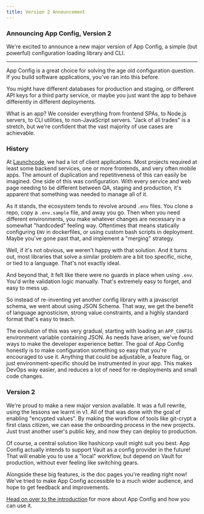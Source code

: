 ```yaml
---
title: Version 2 Announcement
---
```


### Announcing App Config, Version 2

We're excited to announce a new major version of App Config, a simple (but powerful) configuration loading library and CLI.

---

App Config is a great choice for solving the age old configuration question. If you build
software applications, you've ran into this before.

You might have different databases for production and staging, or different API keys for a
third party service, or maybe you just want the app to behave differently in different deployments.

What is an app? We consider everything from frontend SPAs, to Node.js servers, to CLI utilities, to non-JavaScript servers.
"Jack of all trades" is a stretch, but we're confident that the vast majority of use cases are achievable.

### History

At [Launchcode](lc.dev), we had a lot of client applications. Most projects required at least some backend
services, one or more frontends, and very often mobile apps. The amount of duplication and repetitiveness
of this can easily be imagined. One side of this was configuration. With every service and web page needing
to be different between QA, staging and production, it's apparent that something was needed to manage all of it.

As it stands, the ecosystem tends to revolve around `.env` files. You clone a repo, copy a `.env.sample` file,
and away you go. Then when you need different environments, you make whatever changes are necessary in a somewhat
"hardcoded" feeling way. Oftentimes that means statically configuring `ENV` in dockerfiles, or using custom
bash scripts in deployment. Maybe you've gone past that, and implement a "merging" strategy.

Well, if it's not obvious, we weren't happy with that solution. And it turns out, most libraries that solve a similar
problem are a bit too specific, niche, or tied to a language. That's not exactly ideal.

And beyond that, it felt like there were no guards in place when using `.env`. You'd write validation logic manually.
That's extremely easy to forget, and easy to mess up.

So instead of re-inventing yet another config library with a javascript schema, we went about using JSON Schema.
That way, we get the benefit of language agnosticism, strong value constraints, and a highly standard format that's easy to teach.

The evolution of this was very gradual, starting with loading an `APP_CONFIG` environment variable containing JSON.
As needs have arisen, we've found ways to make the developer experience better. The goal of App Config honestly is
to make configuration something so easy that you're encouraged to use it. Anything that could be adjustable, a feature
flag, or just environment-specific should be instrumented in your app. This makes DevOps way easier, and reduces a lot
of need for re-deployments and small code changes.

### Version 2

We're proud to make a new major version available. It was a full rewrite, using the lessons we learnt in v1.
All of that was done with the goal of enabling "encypted values". By making the workflow of tools like git-crypt
a first class citizen, we can ease the onboarding process in the new projects. Just trust another user's public
key, and now they can deploy to production.

Of course, a central solution like hashicorp vault might suit you best. App Config actually intends to support
Vault as a config provider in the future! That will enable you to use a "local" workflow, but depend on Vault
for production, without ever feeling like switching gears.

Alongside these big features, is the doc pages you're reading right now! We've tried to make App Config accessible
to a much wider audience, and hope to get feedback and improvements.

[Head on over to the introduction](./guide/intro/README.md) for more about App Config and how you can use it.
